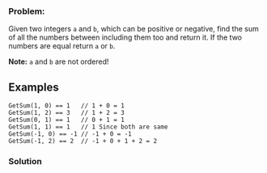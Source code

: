 ### Problem:
<p>Given two integers <code>a</code> and <code>b</code>, which can be positive or negative, find the sum of all the numbers between including them too and return it. If the two numbers are equal return <code>a</code> or <code>b</code>.</p>
<p><strong>Note:</strong> <code>a</code> and <code>b</code> are not ordered!</p>
<h2 id="examples">Examples</h2>
<pre style="display: none;"><code class="language-javascript">GetSum(<span class="hljs-number">1</span>, <span class="hljs-number">0</span>) == <span class="hljs-number">1</span>   <span class="hljs-comment">// 1 + 0 = 1</span>
GetSum(<span class="hljs-number">1</span>, <span class="hljs-number">2</span>) == <span class="hljs-number">3</span>   <span class="hljs-comment">// 1 + 2 = 3</span>
GetSum(<span class="hljs-number">0</span>, <span class="hljs-number">1</span>) == <span class="hljs-number">1</span>   <span class="hljs-comment">// 0 + 1 = 1</span>
GetSum(<span class="hljs-number">1</span>, <span class="hljs-number">1</span>) == <span class="hljs-number">1</span>   <span class="hljs-comment">// 1 Since both are same</span>
GetSum(<span class="hljs-number">-1</span>, <span class="hljs-number">0</span>) == <span class="hljs-number">-1</span> <span class="hljs-comment">// -1 + 0 = -1</span>
GetSum(<span class="hljs-number">-1</span>, <span class="hljs-number">2</span>) == <span class="hljs-number">2</span>  <span class="hljs-comment">// -1 + 0 + 1 + 2 = 2</span></code></pre>
<pre style="display: none;"><code class="language-coffeescript">getSum(<span class="hljs-number">1</span>, <span class="hljs-number">0</span>) == <span class="hljs-number">1</span>   // <span class="hljs-number">1</span> + <span class="hljs-number">0</span> = <span class="hljs-number">1</span>
getSum(<span class="hljs-number">1</span>, <span class="hljs-number">2</span>) == <span class="hljs-number">3</span>   // <span class="hljs-number">1</span> + <span class="hljs-number">2</span> = <span class="hljs-number">3</span>
getSum(<span class="hljs-number">0</span>, <span class="hljs-number">1</span>) == <span class="hljs-number">1</span>   // <span class="hljs-number">0</span> + <span class="hljs-number">1</span> = <span class="hljs-number">1</span>
getSum(<span class="hljs-number">1</span>, <span class="hljs-number">1</span>) == <span class="hljs-number">1</span>   // <span class="hljs-number">1</span> Since both are same
getSum(<span class="hljs-number">-1</span>, <span class="hljs-number">0</span>) == <span class="hljs-number">-1</span> // <span class="hljs-number">-1</span> + <span class="hljs-number">0</span> = <span class="hljs-number">-1</span>
getSum(<span class="hljs-number">-1</span>, <span class="hljs-number">2</span>) == <span class="hljs-number">2</span>  // <span class="hljs-number">-1</span> + <span class="hljs-number">0</span> + <span class="hljs-number">1</span> + <span class="hljs-number">2</span> = <span class="hljs-number">2</span></code></pre>
<pre style="display: none;"><code class="language-java">GetSum(<span class="hljs-number">1</span>, <span class="hljs-number">0</span>) == <span class="hljs-number">1</span>   <span class="hljs-comment">// 1 + 0 = 1</span>
GetSum(<span class="hljs-number">1</span>, <span class="hljs-number">2</span>) == <span class="hljs-number">3</span>   <span class="hljs-comment">// 1 + 2 = 3</span>
GetSum(<span class="hljs-number">0</span>, <span class="hljs-number">1</span>) == <span class="hljs-number">1</span>   <span class="hljs-comment">// 0 + 1 = 1</span>
GetSum(<span class="hljs-number">1</span>, <span class="hljs-number">1</span>) == <span class="hljs-number">1</span>   <span class="hljs-comment">// 1 Since both are same</span>
GetSum(-<span class="hljs-number">1</span>, <span class="hljs-number">0</span>) == -<span class="hljs-number">1</span> <span class="hljs-comment">// -1 + 0 = -1</span>
GetSum(-<span class="hljs-number">1</span>, <span class="hljs-number">2</span>) == <span class="hljs-number">2</span>  <span class="hljs-comment">// -1 + 0 + 1 + 2 = 2</span></code></pre>
<pre><code class="language-csharp">GetSum(<span class="hljs-number">1</span>, <span class="hljs-number">0</span>) == <span class="hljs-number">1</span>   <span class="hljs-comment">// 1 + 0 = 1</span>
GetSum(<span class="hljs-number">1</span>, <span class="hljs-number">2</span>) == <span class="hljs-number">3</span>   <span class="hljs-comment">// 1 + 2 = 3</span>
GetSum(<span class="hljs-number">0</span>, <span class="hljs-number">1</span>) == <span class="hljs-number">1</span>   <span class="hljs-comment">// 0 + 1 = 1</span>
GetSum(<span class="hljs-number">1</span>, <span class="hljs-number">1</span>) == <span class="hljs-number">1</span>   <span class="hljs-comment">// 1 Since both are same</span>
GetSum(<span class="hljs-number">-1</span>, <span class="hljs-number">0</span>) == <span class="hljs-number">-1</span> <span class="hljs-comment">// -1 + 0 = -1</span>
GetSum(<span class="hljs-number">-1</span>, <span class="hljs-number">2</span>) == <span class="hljs-number">2</span>  <span class="hljs-comment">// -1 + 0 + 1 + 2 = 2</span></code></pre>
<pre style="display: none;"><code class="language-python">get_sum(<span class="hljs-number">1</span>, <span class="hljs-number">0</span>) == <span class="hljs-number">1</span>   // <span class="hljs-number">1</span> + <span class="hljs-number">0</span> = <span class="hljs-number">1</span>
get_sum(<span class="hljs-number">1</span>, <span class="hljs-number">2</span>) == <span class="hljs-number">3</span>   // <span class="hljs-number">1</span> + <span class="hljs-number">2</span> = <span class="hljs-number">3</span>
get_sum(<span class="hljs-number">0</span>, <span class="hljs-number">1</span>) == <span class="hljs-number">1</span>   // <span class="hljs-number">0</span> + <span class="hljs-number">1</span> = <span class="hljs-number">1</span>
get_sum(<span class="hljs-number">1</span>, <span class="hljs-number">1</span>) == <span class="hljs-number">1</span>   // <span class="hljs-number">1</span> Since both are same
get_sum(<span class="hljs-number">-1</span>, <span class="hljs-number">0</span>) == <span class="hljs-number">-1</span> // <span class="hljs-number">-1</span> + <span class="hljs-number">0</span> = <span class="hljs-number">-1</span>
get_sum(<span class="hljs-number">-1</span>, <span class="hljs-number">2</span>) == <span class="hljs-number">2</span>  // <span class="hljs-number">-1</span> + <span class="hljs-number">0</span> + <span class="hljs-number">1</span> + <span class="hljs-number">2</span> = <span class="hljs-number">2</span></code></pre>
<pre style="display: none;"><code class="language-ruby">get_sum(<span class="hljs-number">1</span>, <span class="hljs-number">0</span>) == <span class="hljs-number">1</span>   <span class="hljs-comment"># 1 + 0 = 1</span>
get_sum(<span class="hljs-number">1</span>, <span class="hljs-number">2</span>) == <span class="hljs-number">3</span>   <span class="hljs-comment"># 1 + 2 = 3</span>
get_sum(<span class="hljs-number">0</span>, <span class="hljs-number">1</span>) == <span class="hljs-number">1</span>   <span class="hljs-comment"># 0 + 1 = 1</span>
get_sum(<span class="hljs-number">1</span>, <span class="hljs-number">1</span>) == <span class="hljs-number">1</span>   <span class="hljs-comment"># 1 Since both are same</span>
get_sum(-<span class="hljs-number">1</span>, <span class="hljs-number">0</span>) == -<span class="hljs-number">1</span> <span class="hljs-comment"># -1 + 0 = -1</span>
get_sum(-<span class="hljs-number">1</span>, <span class="hljs-number">2</span>) == <span class="hljs-number">2</span>  <span class="hljs-comment"># -1 + 0 + 1 + 2 = 2</span></code></pre>
<pre style="display: none;"><code class="language-C">get_sum(<span class="hljs-number">1</span>, <span class="hljs-number">0</span>) == <span class="hljs-number">1</span>   <span class="hljs-comment">// 1 + 0 = 1</span>
get_sum(<span class="hljs-number">1</span>, <span class="hljs-number">2</span>) == <span class="hljs-number">3</span>   <span class="hljs-comment">// 1 + 2 = 3</span>
get_sum(<span class="hljs-number">0</span>, <span class="hljs-number">1</span>) == <span class="hljs-number">1</span>   <span class="hljs-comment">// 0 + 1 = 1</span>
get_sum(<span class="hljs-number">1</span>, <span class="hljs-number">1</span>) == <span class="hljs-number">1</span>   <span class="hljs-comment">// 1 Since both are same</span>
get_sum(<span class="hljs-number">-1</span>, <span class="hljs-number">0</span>) == <span class="hljs-number">-1</span> <span class="hljs-comment">// -1 + 0 = -1</span>
get_sum(<span class="hljs-number">-1</span>, <span class="hljs-number">2</span>) == <span class="hljs-number">2</span>  <span class="hljs-comment">// -1 + 0 + 1 + 2 = 2</span></code></pre>
<pre style="display: none;"><code class="language-r">get_sum(<span class="hljs-number">1</span>, <span class="hljs-number">0</span>) == <span class="hljs-number">1</span>   <span class="hljs-comment"># 1 + 0 = 1</span>
get_sum(<span class="hljs-number">1</span>, <span class="hljs-number">2</span>) == <span class="hljs-number">3</span>   <span class="hljs-comment"># 1 + 2 = 3</span>
get_sum(<span class="hljs-number">0</span>, <span class="hljs-number">1</span>) == <span class="hljs-number">1</span>   <span class="hljs-comment"># 0 + 1 = 1</span>
get_sum(<span class="hljs-number">1</span>, <span class="hljs-number">1</span>) == <span class="hljs-number">1</span>   <span class="hljs-comment"># 1 Since both are same</span>
get_sum(-<span class="hljs-number">1</span>, <span class="hljs-number">0</span>) == -<span class="hljs-number">1</span> <span class="hljs-comment"># -1 + 0 = -1</span>
get_sum(-<span class="hljs-number">1</span>, <span class="hljs-number">2</span>) == <span class="hljs-number">2</span>  <span class="hljs-comment"># -1 + 0 + 1 + 2 = 2</span></code></pre>
<pre style="display: none;"><code class="language-nasm"><span class="hljs-keyword">mov</span> <span class="hljs-built_in">edi</span>, <span class="hljs-number">1</span>
<span class="hljs-keyword">mov</span> <span class="hljs-built_in">esi</span>, <span class="hljs-number">0</span>
<span class="hljs-keyword">call</span> get_sum    <span class="hljs-comment">; EAX &lt;- 1 = 1 + 0</span>

<span class="hljs-keyword">mov</span> <span class="hljs-built_in">edi</span>, <span class="hljs-number">1</span>
<span class="hljs-keyword">mov</span> <span class="hljs-built_in">esi</span>, <span class="hljs-number">2</span>
<span class="hljs-keyword">call</span> get_sum    <span class="hljs-comment">; EAX &lt;- 3 = 1 + 2</span>

<span class="hljs-keyword">mov</span> <span class="hljs-built_in">edi</span>, <span class="hljs-number">0</span>
<span class="hljs-keyword">mov</span> <span class="hljs-built_in">esi</span>, <span class="hljs-number">1</span>
<span class="hljs-keyword">call</span> get_sum    <span class="hljs-comment">; EAX &lt;- 1 = 0 + 1</span></code></pre>
<pre style="display: none;"><code class="language-fsharp">getSum <span class="hljs-number">1</span> <span class="hljs-number">0</span> == <span class="hljs-number">1</span>   <span class="hljs-comment">// 1 + 0 = 1</span>
getSum <span class="hljs-number">1</span> <span class="hljs-number">2</span> == <span class="hljs-number">3</span>   <span class="hljs-comment">// 1 + 2 = 3</span>
getSum <span class="hljs-number">0</span> <span class="hljs-number">1</span> == <span class="hljs-number">1</span>   <span class="hljs-comment">// 0 + 1 = 1</span>
getSum <span class="hljs-number">1</span> <span class="hljs-number">1</span> == <span class="hljs-number">1</span>   <span class="hljs-comment">// 1 Since both are same</span>
getSum <span class="hljs-number">-1</span> <span class="hljs-number">0</span> == <span class="hljs-number">-1</span> <span class="hljs-comment">// -1 + 0 = -1</span>
getSum <span class="hljs-number">-1</span> <span class="hljs-number">2</span> == <span class="hljs-number">2</span>  <span class="hljs-comment">// -1 + 0 + 1 + 2 = 2</span></code></pre>

### Solution